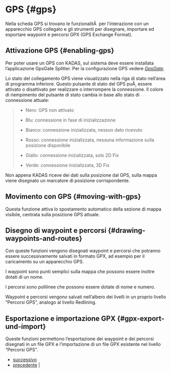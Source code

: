 # GPS {#gps}

Nella scheda GPS si trovano le funzionalitĂ  per l’interazione con un apparecchio GPS collegato e gli strumenti per disegnare, importare ed esportare waypoint e percorsi GPX (GPS Exchange Format).


## Attivazione GPS {#enabling-gps}

Per poter usare un GPS con KADAS, sul sistema deve essere installata l’applicazione GpsGate Splitter. Per la configurazione GPS vedere <a href="../working_with_gps/gpsgate.html#gpsgate" class="reference internal"><em>GpsGate</em></a>.

Lo stato del collegamento GPS viene visualizzato nella riga di stato nell’area di programma inferiore. Questo pulsante di stato del GPS puĂ˛ essere attivato o disattivato per realizzare o interrompere la connessione. Il colore di riempimento del pulsante di stato cambia in base allo stato di connessione attuale:

> -   Nero: GPS non attivato
>
> -   Blu: connessione in fase di inizializzazione
>
> -   Bianco: connessione inizializzata, nessun dato ricevuto
>
> -   Rosso: connessione inizializzata, nessuna informazione sulla posizione disponibile
>
> -   Giallo: connessione inizializzata, solo 2D Fix
>
> -   Verde: connessione inizializzata, 3D Fix
>
Non appena KADAS riceve dei dati sulla posizione dal GPS, sulla mappa viene disegnato un marcatore di posizione corrispondente.

## Movimento con GPS {#moving-with-gps}

Questa funzione attiva lo spostamento automatico della sezione di mappa visibile, centrata sulla posizione GPS attuale.

## Disegno di waypoint e percorsi {#drawing-waypoints-and-routes}

Con queste funzioni vengono disegnati waypoint e percorsi che potranno essere successivamente salvati in formato GPX, ad esempio per il caricamento su un apparecchio GPS.

I waypoint sono punti semplici sulla mappa che possono essere inoltre dotati di un nome.

I percorsi sono polilinee che possono essere dotate di nome e numero.

Waypoint e percorsi vengono salvati nell’albero dei livelli in un proprio livello “Percorsi GPS”, analogo al livello Redlining.

## Esportazione e importazione GPX {#gpx-export-und-import}

Queste funzioni permettono l’esportazione dei waypoint e dei percorsi disegnati in un file GPX e l’importazione di un file GPX esistente nel livello “Percorsi GPS”.

-   [successivo](mss.html "MSS")
-   [precedente](draw.html "Disegno") |



